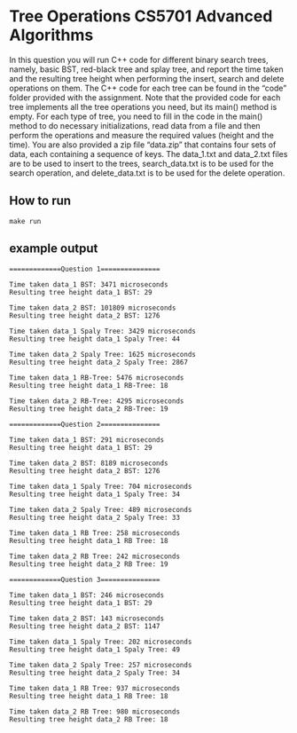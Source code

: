# Tree Operations CS5701 Advanced Algorithms

In this question you will run C++ code for different binary search trees,
namely, basic BST, red-black tree and splay tree, and report the time taken and the
resulting tree height when performing the insert, search and delete operations on
them. The C++ code for each tree can be found in the “code” folder provided with
the assignment.
Note that the provided code for each tree implements all the tree operations you need,
but its main() method is empty. For each type of tree, you need to fill in the code in
the main() method to do necessary initializations, read data from a file and then
perform the operations and measure the required values (height and the time). You
are also provided a zip file “data.zip” that contains four sets of data, each
containing a sequence of keys. The data_1.txt and data_2.txt files are to be
used to insert to the trees, search_data.txt is to be used for the search
operation, and delete_data.txt is to be used for the delete operation.


## How to run
```
make run
```

## example output 
```
=============Question 1===============

Time taken data_1 BST: 3471 microseconds
Resulting tree height data_1 BST: 29

Time taken data_2 BST: 101809 microseconds
Resulting tree height data_2 BST: 1276

Time taken data_1 Spaly Tree: 3429 microseconds
Resulting tree height data_1 Spaly Tree: 44

Time taken data_2 Spaly Tree: 1625 microseconds
Resulting tree height data_2 Spaly Tree: 2867

Time taken data_1 RB-Tree: 5476 microseconds
Resulting tree height data_1 RB-Tree: 18

Time taken data_2 RB-Tree: 4295 microseconds
Resulting tree height data_2 RB-Tree: 19

=============Question 2===============

Time taken data_1 BST: 291 microseconds
Resulting tree height data_1 BST: 29

Time taken data_2 BST: 8189 microseconds
Resulting tree height data_2 BST: 1276

Time taken data_1 Spaly Tree: 704 microseconds
Resulting tree height data_1 Spaly Tree: 34

Time taken data_2 Spaly Tree: 489 microseconds
Resulting tree height data_2 Spaly Tree: 33

Time taken data_1 RB Tree: 258 microseconds
Resulting tree height data_1 RB Tree: 18

Time taken data_2 RB Tree: 242 microseconds
Resulting tree height data_2 RB Tree: 19

=============Question 3===============

Time taken data_1 BST: 246 microseconds
Resulting tree height data_1 BST: 29

Time taken data_2 BST: 143 microseconds
Resulting tree height data_2 BST: 1147

Time taken data_1 Spaly Tree: 202 microseconds
Resulting tree height data_1 Spaly Tree: 49

Time taken data_2 Spaly Tree: 257 microseconds
Resulting tree height data_2 Spaly Tree: 34

Time taken data_1 RB Tree: 937 microseconds
Resulting tree height data_1 RB Tree: 18

Time taken data_2 RB Tree: 980 microseconds
Resulting tree height data_2 RB Tree: 18
```
